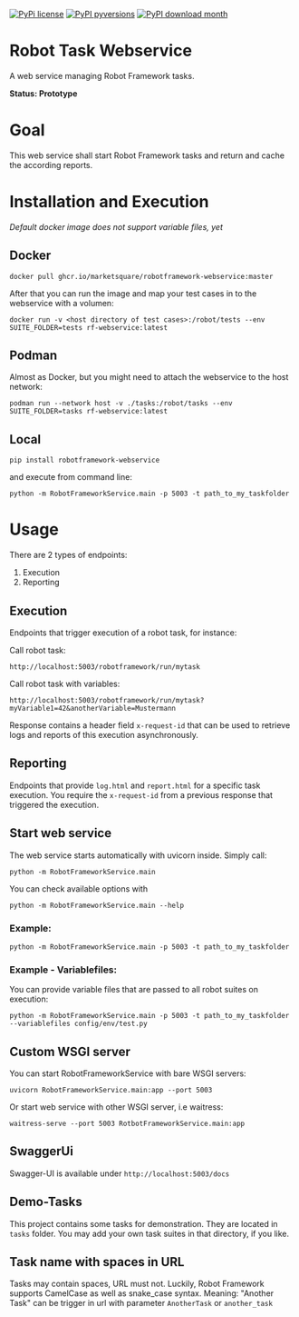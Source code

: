 [![PyPi license](https://badgen.net/github/license/Marketsquare/robotframework-webservice/)](https://pypi.com/project/robotframework-webservice/) [![PyPI pyversions](https://img.shields.io/pypi/pyversions/robotframework-webservice.svg)](https://pypi.python.org/pypi/robotframework-webservice/) [![PyPI download month](https://img.shields.io/pypi/dm/robotframework-webservice.svg)](https://pypi.python.org/pypi/robotframework-webservice/) 

# Robot Task Webservice

A web service managing Robot Framework tasks.

**Status: Prototype**

# Goal

This web service shall start Robot Framework tasks and return and cache the according reports.

# Installation and Execution
*Default docker image does not support variable files, yet*

## Docker
```
docker pull ghcr.io/marketsquare/robotframework-webservice:master
```
After that you can run the image and map your test cases in to the webservice with a volumen:
```
docker run -v <host directory of test cases>:/robot/tests --env SUITE_FOLDER=tests rf-webservice:latest
```

## Podman
Almost as Docker, but you might need to attach the webservice to the host network:
```
podman run --network host -v ./tasks:/robot/tasks --env SUITE_FOLDER=tasks rf-webservice:latest
```

## Local
```
pip install robotframework-webservice
```

and execute from command line:

```
python -m RobotFrameworkService.main -p 5003 -t path_to_my_taskfolder
```

# Usage
There are 2 types of endpoints: 
1. Execution
2. Reporting

## Execution
Endpoints that trigger execution of a robot task, for instance:

Call robot task:

    http://localhost:5003/robotframework/run/mytask

Call robot task with variables:

    http://localhost:5003/robotframework/run/mytask?myVariable1=42&anotherVariable=Mustermann

Response contains a header field `x-request-id` that can be used to retrieve logs and reports of this execution asynchronously.

## Reporting
Endpoints that provide `log.html` and `report.html` for a specific task execution. You require the `x-request-id` from a previous response that triggered the execution.


## Start web service

The web service starts automatically with uvicorn inside. Simply call:

    python -m RobotFrameworkService.main

You can check available options with

    python -m RobotFrameworkService.main --help

### Example:

    python -m RobotFrameworkService.main -p 5003 -t path_to_my_taskfolder

### Example - Variablefiles:

You can provide variable files that are passed to all robot suites on execution:

    python -m RobotFrameworkService.main -p 5003 -t path_to_my_taskfolder --variablefiles config/env/test.py

## Custom WSGI server

You can start RobotFrameworkService with bare WSGI servers:
    
    uvicorn RobotFrameworkService.main:app --port 5003

Or start web service with other WSGI server, i.e waitress:

    waitress-serve --port 5003 RotbotFrameworkService.main:app

## SwaggerUi
Swagger-UI is available under `http://localhost:5003/docs`


## Demo-Tasks

This project contains some tasks for demonstration. They are located in ``tasks`` folder. You may add
your own task suites in that directory, if you like.

## Task name with spaces in URL

Tasks may contain spaces, URL must not. Luckily, Robot Framework supports CamelCase as well as snake_case syntax.
Meaning: "Another Task" can be trigger in url with parameter `AnotherTask` or ``another_task``
